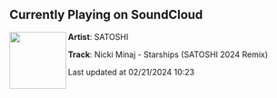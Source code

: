 ## Currently Playing on SoundCloud

[<img align="left" width="100" src="https://i1.sndcdn.com/artworks-opL4alGlN3dgbCVx-lnenCg-t500x500.png">](https://soundcloud.com/satoshijpn/starships-satoshi-2024-remix?in=saxurn/sets/wockhardt-falls)

**Artist**: SATOSHI 

**Track**: Nicki Minaj - Starships (SATOSHI 2024 Remix)

Last updated at 02/21/2024 10:23
